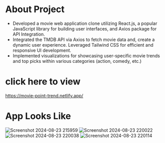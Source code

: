 # About Project
* Developed a movie web application clone utilizing React.js, a popular JavaScript library for building user interfaces,
and Axios package for API Integration.
* Integrated the TMDB API via Axios to fetch movie data and, create a dynamic user experience. Leveraged Tailwind
CSS for efficient and responsive UI development.
* Implemented visualizations for showcasing user-specific movie trends and top picks within various categories (action,
comedy, etc.)
# click here to view
https://movie-point-trend.netlify.app/

# App Looks Like 
![Screenshot 2024-08-23 215959](https://github.com/user-attachments/assets/d6209cc1-dc27-4ba1-b321-586973b3dd4c)
![Screenshot 2024-08-23 220022](https://github.com/user-attachments/assets/3a54c258-39b0-46a2-8191-c72211dada3b)
![Screenshot 2024-08-23 220038](https://github.com/user-attachments/assets/d5695ff1-6646-42f3-8256-12cd06d3b19b)
![Screenshot 2024-08-23 220114](https://github.com/user-attachments/assets/edcf6cd8-3f00-41ba-b81a-b053182c72dd)
